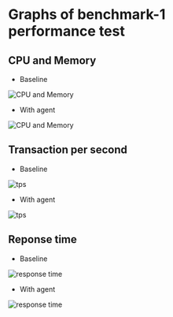 # Graphs of benchmark-1 performance test

## CPU and Memory
* Baseline

![CPU and Memory](https://skywalkingtest.github.io/page-resources/3.2/performance-results/benchmark-1/baseline/cpu-memory-baseline.png)

* With agent

![CPU and Memory](https://skywalkingtest.github.io/page-resources/3.2/performance-results/benchmark-1/agent/cpu-memory-agent.png)


## Transaction per second
* Baseline

![tps](https://skywalkingtest.github.io/page-resources/3.2/performance-results/benchmark-1/baseline/tps-baseline.png)

* With agent

![tps](https://skywalkingtest.github.io/page-resources/3.2/performance-results/benchmark-1/agent/tps-agent.png)


## Reponse time
* Baseline

![response time](https://skywalkingtest.github.io/page-resources/3.2/performance-results/benchmark-1/baseline/responsetime-baseline.png)

* With agent

![response time](https://skywalkingtest.github.io/page-resources/3.2/performance-results/benchmark-1/agent/responsetime-agent.png)

